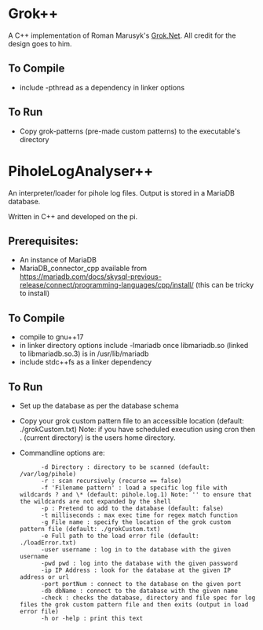 # Grok++
A C++ implementation of Roman Marusyk's [Grok.Net](https://github.com/Marusyk/grok.net). All credit for the design goes to him.

## To Compile
- include -pthread as a dependency in linker options

## To Run
- Copy grok-patterns (pre-made custom patterns) to the executable's directory

# PiholeLogAnalyser++
An interpreter/loader for pihole log files. Output is stored in a MariaDB database.

Written in C++ and developed on the pi.

## Prerequisites:
- An instance of MariaDB 
- MariaDB_connector_cpp available from https://mariadb.com/docs/skysql-previous-release/connect/programming-languages/cpp/install/ (this can be tricky to install)

## To Compile
- compile to gnu++17
- in linker directory options include -lmariadb once libmariadb.so (linked to libmariadb.so.3) is in /usr/lib/mariadb
- include stdc++fs as a linker dependency

## To Run
- Set up the database as per the database schema
- Copy your grok custom pattern file to an accessible location (default: ./grokCustom.txt) Note: if you have scheduled execution using cron then . (current directory) is the users home directory. 
- Commandline options are:

            -d Directory : directory to be scanned (default: /var/log/pihole)
            -r : scan recursively (recurse == false)
            -f 'Filename pattern' : load a specific log file with wildcards ? and \* (default: pihole.log.1) Note: '' to ensure that the wildcards are not expanded by the shell
            -p : Pretend to add to the database (default: false)
            -t milliseconds : max exec time for regex match function
            -g File name : specify the location of the grok custom pattern file (default: ./grokCustom.txt)
            -e Full path to the load error file (default: ./loadError.txt)
            -user username : log in to the database with the given username
            -pwd pwd : log into the database with the given password
            -ip IP Address : look for the database at the given IP address or url
            -port portNum : connect to the database on the given port
            -db dbName : connect to the database with the given name
            -check : checks the database, directory and file spec for log files the grok custom pattern file and then exits (output in load error file)
            -h or -help : print this text
